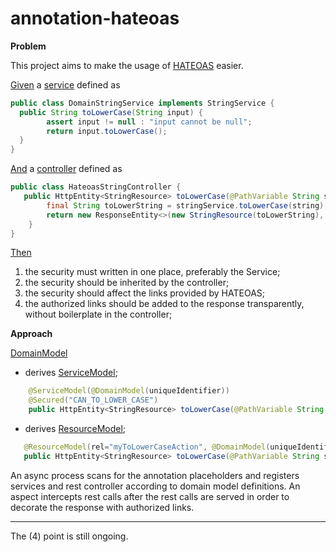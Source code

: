 # annotation-hateoas

<b>Problem</b>

This project aims to make the usage of [HATEOAS](https://en.wikipedia.org/wiki/HATEOAS) easier. 

[Given](https://docs.cucumber.io/gherkin/reference/) a [service](https://docs.spring.io/spring-framework/docs/current/javadoc-api/org/springframework/stereotype/Service.html) defined as

```java
public class DomainStringService implements StringService {
  public String toLowerCase(String input) {
        assert input != null : "input cannot be null";
        return input.toLowerCase();
  }
}
```

[And](https://docs.cucumber.io/gherkin/reference/) a [controller](https://docs.spring.io/spring-framework/docs/current/javadoc-api/org/springframework/web/bind/annotation/RestController.html) defined as

```java
public class HateoasStringController {
   public HttpEntity<StringResource> toLowerCase(@PathVariable String string) {
        final String toLowerString = stringService.toLowerCase(string);
        return new ResponseEntity<>(new StringResource(toLowerString), HttpStatus.OK);
    }
}
```

[Then](https://docs.cucumber.io/gherkin/reference/)
1) the security must written in one place, preferably the Service;
2) the security should be inherited by the controller;
3) the security should affect the links provided by HATEOAS;
4) the authorized links should be added to the response transparently, without boilerplate in the controller;

<b>Approach</b>

[DomainModel](https://domainlanguage.com/ddd/)
- derives [ServiceModel](http://docs.oasis-open.org/soa-rm/soa-ra/v1.0/cs01/soa-ra-v1.0-cs01.html);

```java
    @ServiceModel(@DomainModel(uniqueIdentifier))
    @Secured("CAN_TO_LOWER_CASE")
    public HttpEntity<StringResource> toLowerCase(@PathVariable String string);
```
    
- derives [ResourceModel](https://www.ics.uci.edu/~fielding/pubs/dissertation/rest_arch_style.htm);

```java
   @ResourceModel(rel="myToLowerCaseAction", @DomainModel(uniqueIdentifier))
   public HttpEntity<StringResource> toLowerCase(@PathVariable String string);
```

An async process scans for the annotation placeholders and registers services and rest controller according to domain model definitions. An aspect intercepts rest calls after the rest calls are served in order to decorate the response with authorized links.

-----------------------------
The (4) point is still ongoing. 
